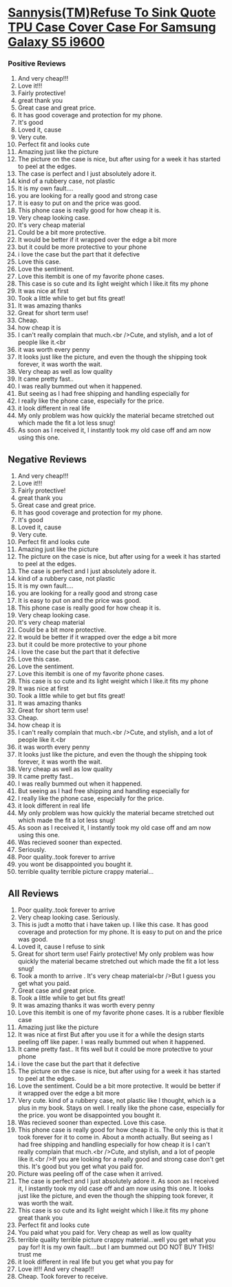 # [Sannysis(TM)Refuse To Sink Quote TPU Case Cover Case For Samsung Galaxy S5 i9600](https://products.checkmycream.com/products/Sannysis(TM)Refuse-To-Sink-Quote-TPU-Case-Cover-Case-For-Samsung-Galaxy-S5-i9600.html)

### Positive Reviews

<ol>
      <li>And very cheap!!!</li>
      <li>Love it!!!</li>
      <li>Fairly protective!</li>
      <li>great thank you</li>
      <li>Great case and great price.</li>
      <li>It has good coverage and protection for my phone.</li>
      <li>It&#x27;s good</li>
      <li>Loved it, cause</li>
      <li>Very cute.</li>
      <li>Perfect fit and looks cute</li>
      <li>Amazing just like the picture</li>
      <li>The picture on the case is nice, but after using for a week it has started to peel at the edges.</li>
      <li>The case is perfect and I just absolutely adore it.</li>
      <li>kind of a rubbery case, not plastic</li>
      <li>It is my own fault....</li>
      <li>you are looking for a really good and strong case</li>
      <li>It is easy to put on and the price was good.</li>
      <li>This phone case is really good for how cheap it is.</li>
      <li>Very cheap looking case.</li>
      <li>It&#x27;s very cheap material</li>
      <li>Could be a bit more protective.</li>
      <li>It would be better if it wrapped over the edge a bit more</li>
      <li>but it could be more protective to your phone</li>
      <li>i love the case but the part that it defective</li>
      <li>Love this case.</li>
      <li>Love the sentiment.</li>
      <li>Love this itembit is one of my favorite phone cases.</li>
      <li>This case is so cute and its light weight which I like.it fits my phone</li>
      <li>It was nice at first</li>
      <li>Took a little while to get but fits great!</li>
      <li>It was amazing thanks</li>
      <li>Great for short term use!</li>
      <li>Cheap.</li>
      <li>how cheap it is</li>
      <li>I can&#x27;t really complain that much.&lt;br /&gt;Cute, and stylish, and a lot of people like it.&lt;br</li>
      <li>it was worth every penny</li>
      <li>It looks just like the picture, and even the though the shipping took forever, it was worth the wait.</li>
      <li>Very cheap as well as low quality</li>
      <li>It came pretty fast..</li>
      <li>I was really bummed out when it happened.</li>
      <li>But seeing as I had free shipping and handling especially for</li>
      <li>I really like the phone case, especially for the price.</li>
      <li>it look different in real life</li>
      <li>My only problem was how quickly the material became stretched out which made the fit a lot less snug!</li>
      <li>As soon as I received it, I instantly took my old case off and am now using this one.</li>
</ol>


<h2>Negative Reviews</h2>
<ol>
<li> And very cheap!!!</li>
<li> Love it!!!</li>
<li> Fairly protective!</li>
<li> great thank you</li>
<li> Great case and great price.</li>
<li> It has good coverage and protection for my phone.</li>
<li> It&#x27;s good</li>
<li> Loved it, cause</li>
<li> Very cute.</li>
<li> Perfect fit and looks cute</li>
<li> Amazing just like the picture</li>
<li> The picture on the case is nice, but after using for a week it has started to peel at the edges.</li>
<li> The case is perfect and I just absolutely adore it.</li>
<li> kind of a rubbery case, not plastic</li>
<li> It is my own fault....</li>
<li> you are looking for a really good and strong case</li>
<li> It is easy to put on and the price was good.</li>
<li> This phone case is really good for how cheap it is.</li>
<li> Very cheap looking case.</li>
<li> It&#x27;s very cheap material</li>
<li> Could be a bit more protective.</li>
<li> It would be better if it wrapped over the edge a bit more</li>
<li> but it could be more protective to your phone</li>
<li> i love the case but the part that it defective</li>
<li> Love this case.</li>
<li> Love the sentiment.</li>
<li> Love this itembit is one of my favorite phone cases.</li>
<li> This case is so cute and its light weight which I like.it fits my phone</li>
<li> It was nice at first</li>
<li> Took a little while to get but fits great!</li>
<li> It was amazing thanks</li>
<li> Great for short term use!</li>
<li> Cheap.</li>
<li> how cheap it is</li>
<li> I can&#x27;t really complain that much.&lt;br /&gt;Cute, and stylish, and a lot of people like it.&lt;br</li>
<li> it was worth every penny</li>
<li> It looks just like the picture, and even the though the shipping took forever, it was worth the wait.</li>
<li> Very cheap as well as low quality</li>
<li> It came pretty fast..</li>
<li> I was really bummed out when it happened.</li>
<li> But seeing as I had free shipping and handling especially for</li>
<li> I really like the phone case, especially for the price.</li>
<li> it look different in real life</li>
<li> My only problem was how quickly the material became stretched out which made the fit a lot less snug!</li>
<li> As soon as I received it, I instantly took my old case off and am now using this one.</li>
<li> Was recieved sooner than expected.</li>
<li> Seriously.</li>
<li> Poor quality..took forever to arrive</li>
<li> you wont be disappointed you bought it.</li>
<li> terrible quality terrible picture crappy material...</li>
</ol>

<h2>All Reviews</h2>

<ol>
    <li> Poor quality..took forever to arrive</li>
    <li> Very cheap looking case. Seriously.</li>
    <li> This is judt a motto that i have taken up. I like this case. It has good coverage and protection for my phone. It is easy to put on and the price was good.</li>
    <li> Loved it, cause I refuse to sink</li>
    <li> Great for short term use! Fairly protective! My only problem was how quickly the material became stretched out which made the fit a lot less snug!</li>
    <li> Took a month to arrive . It&#x27;s very cheap material&lt;br /&gt;But I guess you get what you paid.</li>
    <li> Great case and great price.</li>
    <li> Took a little while to get but fits great!</li>
    <li> It was amazing thanks it was worth every penny</li>
    <li> Love this itembit is one of my favorite phone cases. It is a rubber flexible case</li>
    <li> Amazing just like the picture</li>
    <li> It was nice at first But after you use it for a while the design starts peeling off like paper. I was really bummed out when it happened.</li>
    <li> It came pretty fast.. It fits well but it could be more protective to your phone</li>
    <li> i love the case but the part that it defective</li>
    <li> The picture on the case is nice, but after using for a week it has started to peel at the edges.</li>
    <li> Love the sentiment. Could be a bit more protective. It would be better if it wrapped over the edge a bit more</li>
    <li> Very cute. kind of a rubbery case, not plastic like I thought, which is a plus in my book. Stays on well. I really like the phone case, especially for the price. you wont be disappointed you bought it.</li>
    <li> Was recieved sooner than expected. Love this case.</li>
    <li> This phone case is really good for how cheap it is. The only this is that it took forever for it to come in. About a month actually. But seeing as I had free shipping and handling especially for how cheap it is I can&#x27;t really complain that much.&lt;br /&gt;Cute, and stylish, and a lot of people like it.&lt;br /&gt;If you are looking for a really good and strong case don&#x27;t get this. It&#x27;s good but you get what you paid for.</li>
    <li> Picture was peeling off of the case when it arrived.</li>
    <li> The case is perfect and I just absolutely adore it. As soon as I received it, I instantly took my old case off and am now using this one. It looks just like the picture, and even the though the shipping took forever, it was worth the wait.</li>
    <li> This case is so cute and its light weight which I like.it fits my phone great thank you</li>
    <li> Perfect fit and looks cute</li>
    <li> You paid what you paid for.  Very cheap as well as low quality</li>
    <li> terrible quality terrible picture crappy material...well you get what you pay for! It is my own fault....but I am bummed out DO NOT BUY THIS! trust me</li>
    <li> it look different in real life but you get what you pay for</li>
    <li> Love it!!! And very cheap!!!</li>
    <li> Cheap. Took forever to receive.</li>
</ol>




